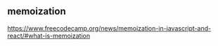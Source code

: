 ## memoization

https://www.freecodecamp.org/news/memoization-in-javascript-and-react/#what-is-memoization